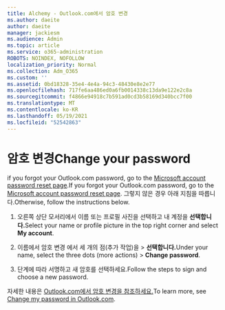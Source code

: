 ```yaml
---
title: Alchemy - Outlook.com에서 암호 변경
ms.author: daeite
author: daeite
manager: jackiesm
ms.audience: Admin
ms.topic: article
ms.service: o365-administration
ROBOTS: NOINDEX, NOFOLLOW
localization_priority: Normal
ms.collection: Adm_O365
ms.custom: ''
ms.assetid: 0bd18328-35e4-4e4a-94c3-48430e8e2e77
ms.openlocfilehash: 717fe6aa486ed0a6fb0014338c13da9e122e2c8a
ms.sourcegitcommit: f4866e94918c7b591ad0cd3b58169d340bcc7f00
ms.translationtype: MT
ms.contentlocale: ko-KR
ms.lasthandoff: 05/19/2021
ms.locfileid: "52542863"
---
```

# <a name="change-your-password"></a><span data-ttu-id="b8c41-102">암호 변경</span><span class="sxs-lookup"><span data-stu-id="b8c41-102">Change your password</span></span>

<span data-ttu-id="b8c41-103">if you forgot your Outlook.com password, go to the [Microsoft account password reset page](https://go.microsoft.com/fwlink/p/?linkid=841909).</span><span class="sxs-lookup"><span data-stu-id="b8c41-103">If you forgot your Outlook.com password, go to the [Microsoft account password reset page](https://go.microsoft.com/fwlink/p/?linkid=841909).</span></span> <span data-ttu-id="b8c41-104">그렇지 않은 경우 아래 지침을 따릅니다.</span><span class="sxs-lookup"><span data-stu-id="b8c41-104">Otherwise, follow the instructions below.</span></span>
  
1. <span data-ttu-id="b8c41-105">오른쪽 상단 모서리에서 이름 또는 프로필 사진을 선택하고 내 계정을 **선택합니다.**</span><span class="sxs-lookup"><span data-stu-id="b8c41-105">Select your name or profile picture in the top right corner and select **My account**.</span></span> 
    
2. <span data-ttu-id="b8c41-106">이름에서 암호 변경 에서 세 개의 점(추가 작업)을 > **선택합니다.**</span><span class="sxs-lookup"><span data-stu-id="b8c41-106">Under your name, select the three dots (more actions) > **Change password**.</span></span> 
    
3. <span data-ttu-id="b8c41-107">단계에 따라 서명하고 새 암호를 선택하세요.</span><span class="sxs-lookup"><span data-stu-id="b8c41-107">Follow the steps to sign and choose a new password.</span></span> 
    
<span data-ttu-id="b8c41-108">자세한 내용은 [Outlook.com에서 암호 변경을 참조하세요.](https://support.office.com/article/2138d690-811c-4545-b2f3-e4dbe80c9735.aspx)</span><span class="sxs-lookup"><span data-stu-id="b8c41-108">To learn more, see [Change my password in Outlook.com](https://support.office.com/article/2138d690-811c-4545-b2f3-e4dbe80c9735.aspx).</span></span>
  

